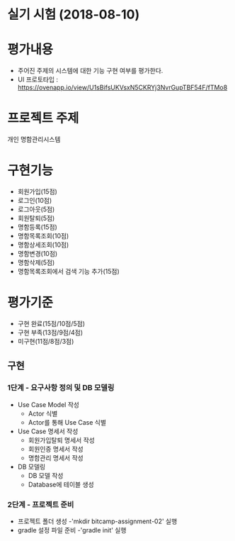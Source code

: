 # 실기 시험 (2018-08-10)

# 평가내용	
- 주어진 주제의 시스템에 대한 기능 구현 여부를 평가한다.
- UI 프로토타입 : https://ovenapp.io/view/U1sBifsUKVsxN5CKRYj3NvrGupTBF54F/fTMo8

# 프로젝트 주제	
개인 명함관리시스템

# 구현기능	
- 회원가입(15점)
- 로그인(10점)
- 로그아웃(5점)
- 회원탈퇴(5점)
- 명함등록(15점)
- 명함목록조회(10점)
- 명함상세조회(10점)
- 명함변경(10점)
- 명함삭제(5점)
- 명함목록조회에서 검색 기능 추가(15점)


# 평가기준	
- 구현 완료(15점/10점/5점)
- 구현 부족(13점/9점/4점)
- 미구현(11점/8점/3점)

## 구현

### 1단계 - 요구사항 정의 및 DB 모델링
- Use Case Model 작성
   - Actor 식별
   - Actor를 통해 Use Case 식별
- Use Case 명세서 작성
   - 회원가입탈퇴 명세서 작성
   - 회원인증 명세서 작성
   - 명함관리 명세서 작성
- DB 모델링
    - DB 모델 작성
    - Database에 테이블 생성 
 
### 2단계 - 프로젝트 준비
- 프로젝트 폴더 생성
    -'mkdir bitcamp-assignment-02' 실행
- gradle 설정 파일 준비
    -'gradle init' 실행
 
 
 
 
 
 
 
 
 
 
 
 